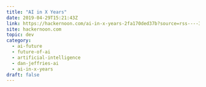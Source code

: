 ```yaml
---
title: "AI in X Years"
date: 2019-04-29T15:21:43Z
link: https://hackernoon.com/ai-in-x-years-2fa170ded37b?source=rss----3a8144eabfe3---4
site: hackernoon.com
topic: dev
category:
  - ai-future
  - future-of-ai
  - artificial-intelligence
  - dan-jeffries-ai
  - ai-in-x-years
draft: false
---
```

